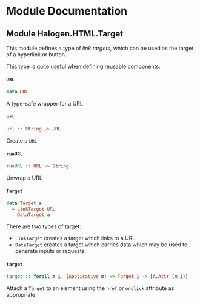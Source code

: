 # Module Documentation

## Module Halogen.HTML.Target


This module defines a type of _link targets_, which can be used as the target of a hyperlink or button.

This type is quite useful when defining reusable components.

#### `URL`

``` purescript
data URL
```

A type-safe wrapper for a URL

#### `url`

``` purescript
url :: String -> URL
```

Create a `URL`

#### `runURL`

``` purescript
runURL :: URL -> String
```

Unwrap a URL

#### `Target`

``` purescript
data Target a
  = LinkTarget URL
  | DataTarget a
```

There are two types of target:

- `LinkTarget` creates a target which links to a URL.
- `DataTarget` creates a target which carries data which may be used to generate inputs or requests.

#### `target`

``` purescript
target :: forall m i. (Applicative m) => Target i -> [A.Attr (m i)]
```

Attach a `Target` to an element using the `href` or `onclick` attribute as appropriate



